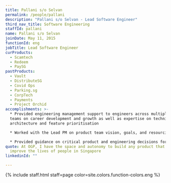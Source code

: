 ```yaml
---
title: Pallani s/o Selvan
permalink: /people/pallani
description: "Pallani s/o Selvan - Lead Software Engineer"
third_nav_title: Software Engineering
staffId: pallani
name: Pallani s/o Selvan
joinDate: May 11, 2015
functionId: eng
jobTitle: Lead Software Engineer
curProducts:
  - Scamtech
  - Redeem
  - PaySG
pastProducts:
  - Vault
  - DistributeSG
  - Covid Ops
  - Parking.sg
  - CorpTech
  - Payments
  - Project Orchid
accomplishments: >-
  * Provided engineering management support to engineers across multiple product
  teams on career development and growth as well as expertise on technical
  architecture and feature prioritisation

  * Worked with the Lead PM on product team vision, goals, and resourcing, as well as building a strong team culture of cross-functional collaboration and mission-focus

  * Provided guidance on critical product and engineering decisions for Redeem.gov.sg, Data.gov.sg, Project Orchid, Pair, Plague, and Parking.sg
quote: At OGP, I have the space and autonomy to build any product that will
  improve the lives of people in Singapore
linkedinId: ""

---
```


{% include staff.html staff=page color=site.colors.function-colors.eng %}

